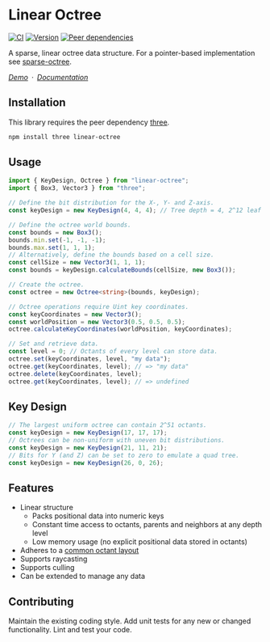 # Linear Octree

[![CI](https://github.com/vanruesc/linear-octree/actions/workflows/ci.yml/badge.svg)](https://github.com/vanruesc/linear-octree/actions/workflows/ci.yml)
[![Version](https://badgen.net/npm/v/linear-octree?color=green)](https://www.npmjs.com/package/linear-octree)
[![Peer dependencies](https://badgen.net/david/peer/vanruesc/linear-octree)](https://david-dm.org/vanruesc/linear-octree?type=peer)

A sparse, linear octree data structure. For a pointer-based implementation see [sparse-octree](https://github.com/vanruesc/sparse-octree).

*[Demo](https://vanruesc.github.io/linear-octree/demo)&ensp;&middot;&ensp;[Documentation](https://vanruesc.github.io/linear-octree/docs)*


## Installation

This library requires the peer dependency [three](https://github.com/mrdoob/three.js/).

```sh
npm install three linear-octree
``` 


## Usage

```ts
import { KeyDesign, Octree } from "linear-octree";
import { Box3, Vector3 } from "three";

// Define the bit distribution for the X-, Y- and Z-axis.
const keyDesign = new KeyDesign(4, 4, 4); // Tree depth = 4, 2^12 leaf octants

// Define the octree world bounds.
const bounds = new Box3();
bounds.min.set(-1, -1, -1);
bounds.max.set(1, 1, 1);
// Alternatively, define the bounds based on a cell size.
const cellSize = new Vector3(1, 1, 1);
const bounds = keyDesign.calculateBounds(cellSize, new Box3());

// Create the octree.
const octree = new Octree<string>(bounds, keyDesign);

// Octree operations require Uint key coordinates.
const keyCoordinates = new Vector3();
const worldPosition = new Vector3(0.5, 0.5, 0.5);
octree.calculateKeyCoordinates(worldPosition, keyCoordinates);

// Set and retrieve data.
const level = 0; // Octants of every level can store data.
octree.set(keyCoordinates, level, "my data");
octree.get(keyCoordinates, level); // => "my data"
octree.delete(keyCoordinates, level);
octree.get(keyCoordinates, level); // => undefined
```

## Key Design

```ts
// The largest uniform octree can contain 2^51 octants.
const keyDesign = new KeyDesign(17, 17, 17);
// Octrees can be non-uniform with uneven bit distributions.
const keyDesign = new KeyDesign(21, 11, 21);
// Bits for Y (and Z) can be set to zero to emulate a quad tree.
const keyDesign = new KeyDesign(26, 0, 26);
```


## Features

- Linear structure
  - Packs positional data into numeric keys
  - Constant time access to octants, parents and neighbors at any depth level
  - Low memory usage (no explicit positional data stored in octants)
- Adheres to a [common octant layout](http://vanruesc.github.io/sparse-octree/public/docs/variable/index.html#static-variable-layout)
- Supports raycasting
- Supports culling
- Can be extended to manage any data


## Contributing

Maintain the existing coding style. Add unit tests for any new or changed functionality. Lint and test your code.
